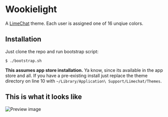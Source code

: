 # Wookielight

A [LimeChat](http://limechat.net/mac/) theme. Each user is assigned one of 16 unqiue colors.

## Installation

Just clone the repo and run bootstrap script:

    $ ./bootstrap.sh

**This assumes app store installation.** Ya know, since its available in
the app store and all.  If you have a pre-existing install just replace
the theme directory on line 10 with `~/Library/Application\
Support/Limechat/Themes`.


## This is what it looks like

![Preview image](http://cl.ly/372g261U3D170u240i2k/Screen%20Shot%202012-06-24%20at%207.06.30%20PM.png)
